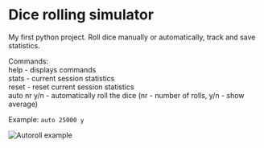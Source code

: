 # Dice rolling simulator
 My first python project. Roll dice manually or automatically, track and save statistics.<br/>
 
 Commands:<br/>
 help - displays commands<br/>
 stats - current session statistics<br/>
 reset - reset current session statistics<br/>
 auto nr y/n - automatically roll the dice (nr - number of rolls, y/n - show average)
 
 Example: `auto 25000 y`
 
 ![Autoroll example](https://raw.githubusercontent.com/val8119/Dice/master/autoroll_example.png)
